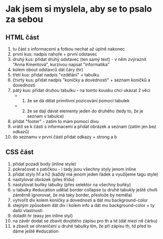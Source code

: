 # Jak jsem si myslela, aby se to psalo za sebou

## HTML část
1. tu část s informacemi a fotkou nechat až úplně nakonec
2. první kus: nadpis nahoře + první odstavec
3. druhý kus: přidat druhý odstavec (ten samý text) - v něm zvýraznit "Anna Kmentová", kurzívou napsat "informatika"
4. kolem obout odstavců dát čáry (hr)
5. třetí kus: přidat nadpis "vzdělání" + tabulku
6. čtvrtý kus: přidat nadpis "koníčky a dovednosti" + seznam koníčků a dovedností
7. pátý kus: přidat druhou tabulku - na tomto kousku chci ukázat 2 věci 
    - 1. že se dá dělat primitivní pozicování pomocí tabulek
    - 2. že se dají dávat elementy jeden do druhého (tedy to, že je seznam v tabulce)
8. přidat "footer" - zatím to mám pomocí divu
9. vrátit se k části s informacemi a přidat obrázek a seznam (zatím jen bez odkazů)
10. do seznamu v první části přidat odkazy + strong a b

## CSS část
1. přidat pozadí body (inline style)
2. pokračovat s patičkou - i tady jsou všechny styly jenom inline
3. přidat styly h1 a h2 (každý má jenom jeden řádek a využijeme tagu style)
4. nastylovat obrázek (přes třídu)
5. nastylovat buňky tabulky (přes selektor na všechny buňky)
6. u tabulky #education udělat border collapse (u druhé tabukly ještě chvíli záměrně ignorovat, že má taky border, přestože by neměla)
7. vytvořit div kolem koničky a dovednosti a dát mu background-color
8. stejným způsobem dát div i kolem info a dát mu background-color + ty další vlastnosti
10. doladit hr (easy jen inline styl)
11. na závěr dodat se zbavit dovjitého zápisu pro th a td (dát mezi ně čárku)
12. a zbavit se ohraničení u druhé tabulky tím, že při zápisu th, td před to dáme ještě #education
